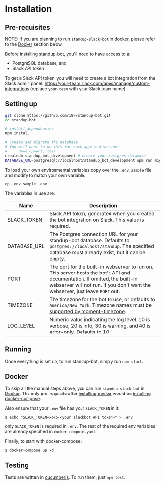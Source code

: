 # Installation

## Pre-requisites

NOTE: If you are planning to run `standup-slack-bot`  in docker, please refer to the [Docker](#docker) section below.

Before installing standup-bot, you'll need to have access to a:

- PostgreSQL database; and
- Slack API token

To get a Slack API token, you will need to create a bot integration from the Slack admin panel: <https://your-team.slack.com/apps/manage/custom-integrations> (replace `your-team` with your Slack team name).

## Setting up

```bash
git clone https://github.com/18F/standup-bot.git
cd standup-bot

# install dependencies
npm install

# Create and migrate the database
# You will want to do this for each application env:
#     development, test
createdb standup_bot_development # create your postgres database
DATABASE_URL=postgresql://localhost/standup_bot_development npm run migrate
```

To load your own environmental variables copy over the `.env.sample`
file and modify to match your own variable.

    cp .env.sample .env

The variables in use are:

Name         | Description
------------ | -------------------------------------------------------------------------------------------------------------------------------------------------------------------------------------------------------------
SLACK_TOKEN  | Slack API token, generated when you created the bot integration on Slack.  This value is required.
DATABASE_URL | The Postgres connection URL for your standup-bot database.  Defaults to `postgres://localhost/standup`.  The specified database must already exist, but it can be empty.
PORT         | The port for the built-in webserver to run on.  This server hosts the bot's API and documentation.  If omitted, the built-in webserver will not run.  If you don't want the webserver, just leave `PORT` out.
TIMEZONE     | The timezone for the bot to use, or defaults to `America/New_York`.  Timezone names must be [supported by moment-timezone](http://momentjs.com/timezone/docs/#/data-loading/getting-zone-names/).
LOG_LEVEL    | Numeric value indicating the log level.  10 is verbose, 20 is info, 30 is warning, and 40 is error-only.  Defaults to 10.

## Running

Once everything is set up, to run standup-bot, simply run `npm start`.

## Docker

To skip all the manual steps above, you can run `standup-slack-bot` in [Docker](https://www.docker.com). The only pre-requisite after [installing docker](https://docs.docker.com/engine/installation/) would be [installing docker-compose](https://docs.docker.com/compose/install/).

Also ensure that your `.env` file has your `SLACK_TOKEN` in it:

    $ echo "SLACK_TOKEN=xoxb-<your slackbot API token>" > .env

only `SLACK_TOKEN` is required in `.env`. The rest of the required env variables are already specified in `docker-compose.yaml`.

Finally, to start with docker-compose:

    $ docker-compose up -d

## Testing

Tests are written in [cucumberjs](https://github.com/cucumber/cucumber-js).  To run them, just `npm test`.

